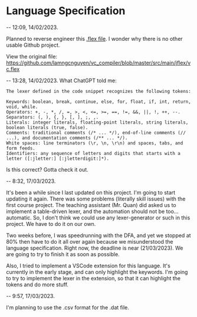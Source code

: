# Language Specification

-- 12:09, 14/02/2023.

Planned to reverse engineer this [.flex file](lamngcnguyen_vc.lex).
I wonder why there is no other usable Github project.

View the original file: <https://github.com/lamngcnguyen/vc_compiler/blob/master/src/main/jflex/vc.flex>

-- 13:28, 14/02/2023.
What ChatGPT told me:

```text
The lexer defined in the code snippet recognizes the following tokens:

Keywords: boolean, break, continue, else, for, float, if, int, return, void, while.
Operators: +, -, *, /, =, >, <, <=, >=, ==, !=, &&, ||, !, ++, --.
Separators: (, ), {, }, [, ], ;, ,.
Literals: integer literals, floating-point literals, string literals, boolean literals (true, false).
Comments: traditional comments (/* ... */), end-of-line comments (// ...), and documentation comments (/** ... */).
White spaces: line terminators (\r, \n, \r\n) and spaces, tabs, and form feeds.
Identifiers: any sequence of letters and digits that starts with a letter ([:jletter:] [:jletterdigit:]*).
```

Is this correct? Gotta check it out.

-- 8:32, 17/03/2023.

It's been a while since I last updated on this project. I'm going to start updating it again.
There was some problems (literally skill issues) with the first course project. The teaching assistant (Mr. Quan) did asked us to implement a table-driven lexer, and the automation should not be too... automatic. So, I don't think we could use any lexer-generator or such in this project. We have to do it on our own.

Two weeks before, I was speedrunning with the DFA, and yet we stopped at 80% then have to do it all over again because we misunderstood the language specification. Right now, the deadline is near (21/03/2023). We are going to try to finish it as soon as possible.

Also, I tried to implement a VSCode extension for this language. It's currently in the early stage, and can only highlight the keywords. I'm going to try to implement the lexer in the extension, so that it can highlight the tokens and do more stuff.

-- 9:57, 17/03/2023.

I'm planning to use the .csv format for the .dat file.
